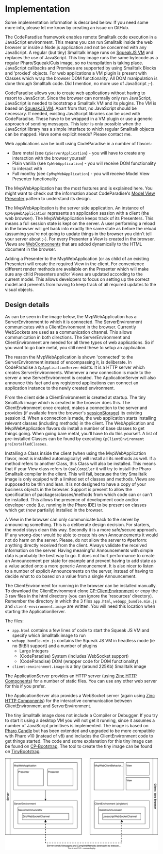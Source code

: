 # Implementation

Some implementation information is described below. If you need some more info, please let me know by creating an issue on GitHub.

The CodeParadise framework enables remote Smalltalk code execution in a JavaScript environment. This means you can run Smalltalk inside the web browser or inside a Node.js application and not be concerned with any JavaScript. A regular (but tiny) Smalltalk image runs on [SqueakJS VM](https://squeak.js.org) and replaces the use of JavaScript. This tiny image runs the same bytecode as a regular Pharo/Squeak/Cuis image, so no transpilation is taking place. JavaScript callbacks and Promises are supported by using Smalltalk Blocks and 'proxied' objects. For web applications a VM plugin is present with Classes which wrap the browser DOM functionality. All DOM manipulation is done through Smalltalk code. Did I mention, no more use of JavaScript ;-).

CodeParadise allows you to create web applications without having to resort to JavaScript. Since the browser can normally only run JavaScript, JavaScript is needed to bootstrap a Smalltalk VM and its plugins. The VM is based on [SqueakJS VM](https://squeak.js.org). Apart from that, no JavaScript should be necessary. If needed, existing JavaScript libraries can be used with CodeParadise. These have to be wrapped in a VM plugin or use a generic approach of sending messages. This later is only possible when the JavaScript library has a simple interface to which regular Smalltalk objects can be mapped. Have some explicit needs? Please contact me.

Web applications can be built using CodeParadise in a number of flavors:

* Bare metal (see `CpServerApplication`) - you will have to create any interaction with the browser yourself
* Plain vanilla (see `CpWebApplication`) - you will receive DOM functionality to interact with
* Full monthy (see `CpMvpWebApplication`) - you will receive Model View Presenter functionality

The MvpWebApplication has the most features and is explained here. You might want to check out the information about CodeParadise's [Model View Presenter](./MVP.md) pattern to understand its design.

The MvpWebApplication is the server side application. An instance of `CpMvpWebApplication` represents an application session with a client (the web browser). The MvpWebApplication keeps track of its Presenters. This means a full session state is kept on the server. A user performing a reload in the browser will get back into exactly the same state as before the reload (assuming you're not going to update things in the browser you didn't tell your server about ;-). For every Presenter a View is created in the browser. Views are [WebComponents](https://developer.mozilla.org/en-US/docs/Web/Web_Components) that are added dynamically to the HTML document in the browser.

Adding a Presenter to the MvpWebApplication (or as child of an existing Presenter) will create the required View in the client. For convenience different render methods are available on the Presenter which will make sure any child Presenters and/or Views are updated according to the current model. This allows developers to focus on setting up the correct model and prevents from having to keep track of all required updates to the visual objects.

## Design details

As can be seen in the image below, the MvpWebApplication has a ServerEnvironment to which it is connected. The ServerEnvironment communicates with a ClientEnvironment in the browser. Currently WebSockets are used as a communication channel. This allows communication in both directions. The ServerEnvironment and ClientEnvironment are needed for all three types of web applications. So if you want to go bare metal, you still need these to setup an application.

The reason the MvpWebApplication is shown 'connected' to the ServerEnvironment instead of encompassing it, is deliberate. In CodeParadise a `CpApplicationServer` exists. It is a HTTP server which creates ServerEnvironments. Whenever a new connection is made to the server a new ServerEnvironment is created. The ApplicationServer will also announce this fact and any registered applications can connect an application instance to the newly created environment.

From the client side a ClientEnvironment is created at startup. The tiny Smalltalk image which is created in the browser does this. The ClientEnvironment once created, makes a connection to the server and provides (if available from the browser's [sessionStorage](https://developer.mozilla.org/en-US/docs/Web/API/Window/sessionStorage)) its existing session id. When a connection is made, the web application starts installing relevant classes (including methods) in the client. The WebApplication and MvpWebApplication flavors do install a number of base classes to get things going. When going bare metal, you'll have to do this yourself. A list of pre-installed Classes can be found by executing `CpClientEnvironment preInstalledClasses`.

Installing a Class inside the client (when using the MvpWebApplication flavor, most is installed automagically) will install all its methods as well. If a method refers to another Class, this Class will also be installed. This means that if your View class refers to `OpalCompiler` it will try to install the Pharo Smalltalk compiler in the client. This will fail, because the tiny Smalltalk image is only equiped with a limited set of classes and methods. Views are supposed to be thin and lean. It is not designed to have a copy of your business objects in the browser. Support is present to allow the specification of packages/classes/methods from which code can or can't be installed. This allows the presence of development code and/or developer code (i.e. running in the Pharo IDE) to be present on classes which get (now partially) installed in the browser.

A View in the browser can only communicate back to the server by announcing something. This is a deliberate design decision. For starters, the model stays clean this way. Secondly it is a more safe/secure approach. IF any wrong-doer would be able to create his own Announcements it would not do harm on the server. Please, do not allow the server to #perform: anything directly received from the client. Always validate the received information on the server. Having meaningful Announcements with simple data is probably the best way to go. It does not hurt performance to create an Announcement per state for example and prevent having to add state as a value added onto a more generic Announcement. It is also nicer to listen to a number of explicit Announcements on the server, instead of having to decide what to do based on a value from a single Announcement.

The ClientEnvironment for running in the browser can be installed manually. To download the ClientEnvironment clone [CP-ClientEnvironment](https://github.com/ErikOnBike/CP-ClientEnvironment) or copy the 3 raw files in the html directory (you can ignore the 'resources' directory). Remember the directory in which the 3 files `app.html`, `webapp_bundle.min.js` and `client-environment.image` are written. You will need this location when starting the ApplicationServer.

The files:

* `app.html` contains a few lines of code to start the Squeak JS VM and specify which Smalltalk image to run
* `webapp_bundle.min.js` contains the Squeak JS VM in headless mode (ie no BitBlt support) and a number of plugins
  * Large Integers
  * (CodeParadise) System (includes WebSocket support)
  * (CodeParadise) DOM (wrapper code for DOM functionality)
* `client-environment.image` is a tiny (around 225Kb) Smalltalk image

The ApplicationServer provides an HTTP server (using [Zinc HTTP Components](https://github.com/svenvc/zinc)) for a number of static files. You can use any other web server for this if you prefer.

The ApplicationServer also provides a WebSocket server (again using [Zinc HTTP Components](https://github.com/svenvc/zinc)) for the interactive communication between ClientEnvironment and ServerEnvironment.

The tiny Smalltalk image does not include a Compiler or Debugger. If you try to start it using a desktop VM you will not get it running, since it assumes a number of JavaScript primitives is implemented. The image is based on [Pharo Candle](https://github.com/carolahp/PharoCandleSrc) but has been extended and upgraded to be more compatible with Pharo v10 (instead of v8) and includes the ClientEnvironment code to get things started. The code and some explanation for this tiny image can be found on [CP-Bootstrap](https://github.com/ErikOnBike/CP-Bootstrap). The tool to create the tiny image can be found on [TinyBootstrap](https://github.com/ErikOnBike/TinyBootstrap).

![Design](./webapplication_design_detail.svg)
